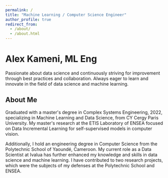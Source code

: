 ```yaml
---
permalink: /
title: "Machine Learning / Computer Science Engineer"
author_profile: true
redirect_from: 
  - /about/
  - /about.html
---
```


# Alex Kameni, ML Eng

Passionate about data science and continuously striving for improvement through best practices and collaboration. Always eager to learn and innovate in the field of data science and machine learning.

## About Me

Graduated with a master's degree in Complex Systems Engineering, 2022, specializing in Machine Learning and Data Science, from CY Cergy Paris University. My master's research at the ETIS Laboratory of ENSEA focused on Data Incremental Learning for self-supervised models in computer vision. 

Additionally, I hold an engineering degree in Computer Science from the Polytechnic School of Yaoundé, Cameroon. My current role as a Data Scientist at Ivalua has further enhanced my knowledge and skills in data science and machine learning. I have contributed to two research projects, which were the subjects of my defenses at the Polytechnic School and ENSEA.
